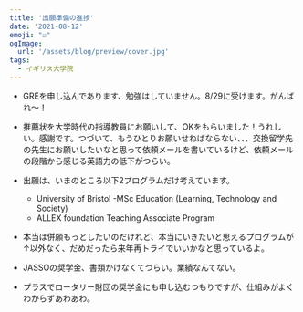 ```yaml
---
title: '出願準備の進捗'
date: '2021-08-12'
emoji: "☑"
ogImage:
  url: '/assets/blog/preview/cover.jpg'
tags:
  - イギリス大学院
---
```


- GREを申し込んであります、勉強はしていません。8/29に受けます。がんばれ～！

- 推薦状を大学時代の指導教員にお願いして、OKをもらいました！うれしい。感謝です。つづいて、もうひとりお願いせねばならない、、、交換留学先の先生にお願いしたいなと思って依頼メールを書いているけど、依頼メールの段階から感じる英語力の低下がつらい。

- 出願は、いまのところ以下2プログラムだけ考えています。
  - University of Bristol -MSc Education (Learning, Technology and Society)
  - ALLEX foundation Teaching Associate Program

- 本当は併願もっとしたいのだけれど、本当にいきたいと思えるプログラムが↑以外なく、だめだったら来年再トライでいいかなと思っているよ。

- JASSOの奨学金、書類かけなくてつらい。業績なんてない。

- プラスでロータリー財団の奨学金にも申し込むつもりですが、仕組みがよくわからずあわあわ。
